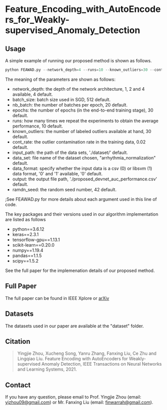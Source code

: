 # Feature_Encoding_with_AutoEncoders_for_Weakly-supervised_Anomaly_Detection

## Usage
A simple example of running our proposed method is shown as follows.
```python
python FEAWAD.py --network_depth=4 --runs=10 --known_outliers=30 --cont_rate=0.02 --data_format=0 --output=./results.csv
```
The meaning of the parameters are shown as follows:
* network_depth: the depth of the network architecture, 1, 2 and 4 available, 4 default.
* batch_size: batch size used in SGD, 512 default.
* nb_batch: the number of batches per epoch, 20 default.
* epochs: the number of epochs (in the end-to-end training stage), 30 default.
* runs: how many times we repeat the experiments to obtain the average performance, 10 default.
* known_outliers: the number of labeled outliers available at hand, 30 default.
* cont_rate: the outlier contamination rate in the training data, 0.02 default.
* input_path: the path of the data sets, './dataset/' default.
* data_set: file name of the dataset chosen, "arrhythmia_normalization" default.
* data_format: specify whether the input data is a csv (0) or libsvm (1) data format, '0' and '1' available, '0' default.
* output: the output file path, './proposed_devnet_auc_performance.csv' default.
* ramdn_seed: the random seed number, 42 default.

;See FEAWAD.py for more details about each argument used in this line of code.

The key packages and their versions used in our algorithm implementation are listed as follows
* python==3.6.12
* keras==2.3.1
* tensorflow-gpu==1.13.1
* scikit-learn==0.20.0
* numpy==1.19.4
* pandas==1.1.5
* scipy==1.5.2

See the full paper for the implemenation details of our proposed method.

## Full Paper
The full paper can be found in IEEE Xplore or [arXiv](https://arxiv.org/abs/2105.10500)

## Datasets
The datasets used in our paper are available at the "dataset" folder.

## Citation
> Yingjie Zhou, Xucheng Song, Yanru Zhang, Fanxing Liu, Ce Zhu and Lingqiao Liu. Feature Encoding with AutoEncoders for Weakly-supervised Anomaly Detection, IEEE Transactions on Neural Networks and Learning Systems, 2021.

## Contact
If you have any question, please email to Prof. Yingjie Zhou (email: yjzhou09@gmail.com) or Mr. Fanxing Liu (email: finwarrah@gmail.com).
